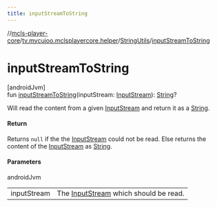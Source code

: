 ```yaml
---
title: inputStreamToString
---
```

//[mcls-player-core](../../../index.html)/[tv.mycujoo.mclsplayercore.helper](../index.html)/[StringUtils](index.html)/[inputStreamToString](input-stream-to-string.html)



# inputStreamToString



[androidJvm]\
fun [inputStreamToString](input-stream-to-string.html)(inputStream: [InputStream](https://developer.android.com/reference/kotlin/java/io/InputStream.html)): [String](https://kotlinlang.org/api/latest/jvm/stdlib/kotlin/-string/index.html)?



Will read the content from a given [InputStream](https://developer.android.com/reference/kotlin/java/io/InputStream.html) and return it as a [String](https://kotlinlang.org/api/latest/jvm/stdlib/kotlin/-string/index.html).



#### Return



Returns `null` if the the [InputStream](https://developer.android.com/reference/kotlin/java/io/InputStream.html) could not be read. Else returns the content of the [InputStream](https://developer.android.com/reference/kotlin/java/io/InputStream.html) as [String](https://kotlinlang.org/api/latest/jvm/stdlib/kotlin/-string/index.html).



#### Parameters


androidJvm

| | |
|---|---|
| inputStream | The [InputStream](https://developer.android.com/reference/kotlin/java/io/InputStream.html) which should be read. |




